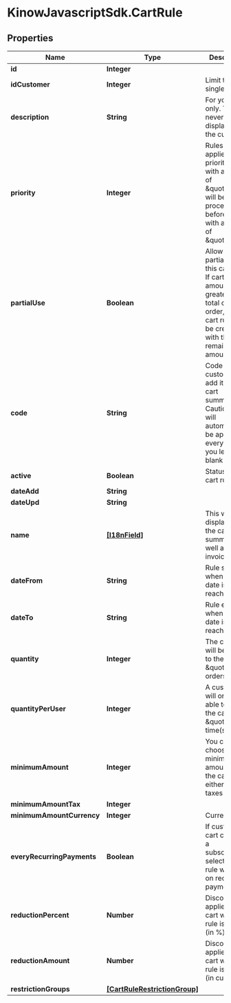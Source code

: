 # KinowJavascriptSdk.CartRule

## Properties
Name | Type | Description | Notes
------------ | ------------- | ------------- | -------------
**id** | **Integer** |  | [optional] 
**idCustomer** | **Integer** | Limit to a single user | [optional] 
**description** | **String** | For your eyes only. This will never be displayed to the customer | [optional] 
**priority** | **Integer** | Rules are applied by priority. A rule with a priority of \&quot;1\&quot; will be processed before one with a priority of \&quot;2\&quot; | [optional] 
**partialUse** | **Boolean** | Allow to partial use this cart rule. If cart rule amount is greater than total customer order, a new cart rule will be created with the remainder amount. | [optional] 
**code** | **String** | Code used by customer to add it on his cart summary. Caution: rule will automatically be applied to everyone if you leave it blank | [optional] 
**active** | **Boolean** | Status of the cart rule | [optional] 
**dateAdd** | **String** |  | [optional] 
**dateUpd** | **String** |  | [optional] 
**name** | [**[I18nField]**](I18nField.md) | This will be displayed in the cart summary, as well as on the invoice | [optional] 
**dateFrom** | **String** | Rule starts when this date is reached | [optional] 
**dateTo** | **String** | Rule ends when this date is reached | [optional] 
**quantity** | **Integer** | The cart rule will be applied to the first \&quot;X\&quot; orders only | [optional] 
**quantityPerUser** | **Integer** | A customer will only be able to use the cart rule \&quot;X\&quot; time(s) | [optional] 
**minimumAmount** | **Integer** | You can choose a minimum amount for the cart, either with taxes or not | [optional] 
**minimumAmountTax** | **Integer** |  | [optional] 
**minimumAmountCurrency** | **Integer** | Currency ID | [optional] 
**everyRecurringPayments** | **Boolean** | If customer cart contains a subscription, select if cart rule will apply on recurring payments | [optional] 
**reductionPercent** | **Number** | Discount applied to cart when rule is added (in %). | [optional] 
**reductionAmount** | **Number** | Discount applied to cart when rule is added (in currency). | [optional] 
**restrictionGroups** | [**[CartRuleRestrictionGroup]**](CartRuleRestrictionGroup.md) |  | [optional] 



